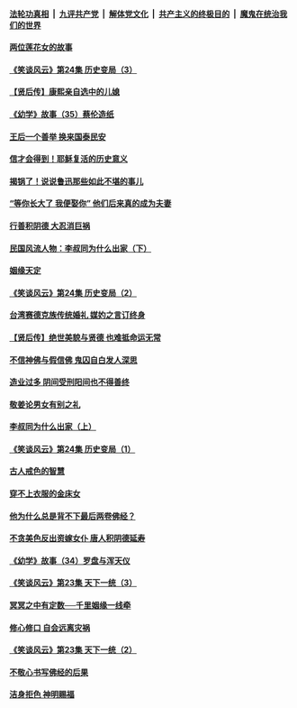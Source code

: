 ####  [法轮功真相](../../../../basic/blob/master/README.md?t=08221552) &nbsp;|&nbsp; [九评共产党](../../../../9ping.md/blob/master/README.md?t=08221552) &nbsp;|&nbsp; [解体党文化](../../../../jtdwh.md/blob/master/README.md?t=08221552)  &nbsp;|&nbsp; [共产主义的终极目的](../../../../gczydzjmd.md/blob/master/README.md?t=08221552) &nbsp;|&nbsp; [魔鬼在统治我们的世界](../../../../mgztzwmdsj.md/blob/master/README.md?t=08221552) 

#### [两位莲花女的故事](../pages/prog647/a102649127.md?t=08221552) 

#### [《笑谈风云》第24集 历史变局（3）](../pages/prog647/a102649134.md?t=08221552) 

#### [【贤后传】康熙亲自选中的儿媳](../pages/prog647/a102648586.md?t=08221552) 

#### [《幼学》故事（35）蔡伦造纸](../pages/prog647/a102648569.md?t=08221552) 

#### [王后一个善举 换来国泰民安](../pages/prog647/a102648357.md?t=08221552) 

#### [信才会得到！耶稣复活的历史意义](../pages/prog647/a102648280.md?t=08221552) 

#### [揭锅了！说说鲁迅那些如此不堪的事儿](../pages/prog647/a102647672.md?t=08221552) 

#### [“等你长大了 我便娶你” 他们后来真的成为夫妻](../pages/prog647/a102647657.md?t=08221552) 

#### [行善积阴德 大忍消巨祸](../pages/prog647/a102647644.md?t=08221552) 

#### [民国风流人物：李叔同为什么出家（下）](../pages/prog647/a102647636.md?t=08221552) 

#### [姻缘天定](../pages/prog647/a102646895.md?t=08221552) 

#### [《笑谈风云》第24集 历史变局（2）](../pages/prog647/a102646879.md?t=08221552) 

#### [台湾赛德克族传统婚礼 媒妁之言订终身](../pages/prog647/a102646649.md?t=08221552) 

#### [【贤后传】绝世美貌与贤德 也难抵命运无常](../pages/prog647/a102646047.md?t=08221552) 

#### [不信神佛与假信佛 鬼囚自白发人深思](../pages/prog647/a102646033.md?t=08221552) 

#### [造业过多 阴间受刑阳间也不得善终](../pages/prog647/a102646010.md?t=08221552) 

#### [敬姜论男女有别之礼](../pages/prog647/a102645258.md?t=08221552) 

#### [李叔同为什么出家（上）](../pages/prog647/a102645242.md?t=08221552) 

#### [《笑谈风云》第24集 历史变局（1）](../pages/prog647/a102645211.md?t=08221552) 

#### [古人戒色的智慧](../pages/prog647/a102644639.md?t=08221552) 

#### [穿不上衣服的金床女](../pages/prog647/a102644620.md?t=08221552) 

#### [他为什么总是背不下最后两卷佛经？](../pages/prog647/a102644587.md?t=08221552) 

#### [不贪美色反出资嫁女仆 唐人积阴德延寿](../pages/prog647/a102643957.md?t=08221552) 

#### [《幼学》故事（34）罗盘与浑天仪](../pages/prog647/a102643951.md?t=08221552) 

#### [《笑谈风云》第23集 天下一统（3）](../pages/prog647/a102643937.md?t=08221552) 

#### [冥冥之中有定数──千里姻缘一线牵](../pages/prog647/a102643074.md?t=08221552) 

#### [修心修口 自会远离灾祸](../pages/prog647/a102643036.md?t=08221552) 

#### [《笑谈风云》第23集 天下一统（2）](../pages/prog647/a102643014.md?t=08221552) 

#### [不敬心书写佛经的后果](../pages/prog647/a102642368.md?t=08221552) 

#### [洁身拒色 神明赐福](../pages/prog647/a102642363.md?t=08221552) 

